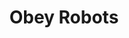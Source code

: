 ---
title: "Obey Robots"
summary: "None"
image: "obey-robots.jpg"
apple_music_artist_url: "https://music.apple.com/gb/artist/obey-robots/1652732412"
wikipedia_url: "none"
---